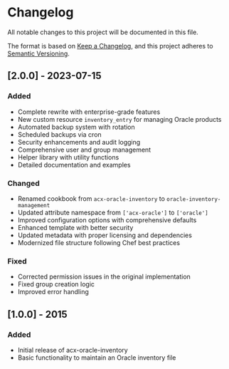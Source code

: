 # Changelog

All notable changes to this project will be documented in this file.

The format is based on [Keep a Changelog](https://keepachangelog.com/en/1.0.0/),
and this project adheres to [Semantic Versioning](https://semver.org/spec/v2.0.0.html).

## [2.0.0] - 2023-07-15

### Added
- Complete rewrite with enterprise-grade features
- New custom resource `inventory_entry` for managing Oracle products
- Automated backup system with rotation
- Scheduled backups via cron
- Security enhancements and audit logging
- Comprehensive user and group management
- Helper library with utility functions
- Detailed documentation and examples

### Changed
- Renamed cookbook from `acx-oracle-inventory` to `oracle-inventory-management`
- Updated attribute namespace from `['acx-oracle']` to `['oracle']`
- Improved configuration options with comprehensive defaults
- Enhanced template with better security
- Updated metadata with proper licensing and dependencies
- Modernized file structure following Chef best practices

### Fixed
- Corrected permission issues in the original implementation
- Fixed group creation logic
- Improved error handling

## [1.0.0] - 2015

### Added
- Initial release of acx-oracle-inventory 
- Basic functionality to maintain an Oracle inventory file